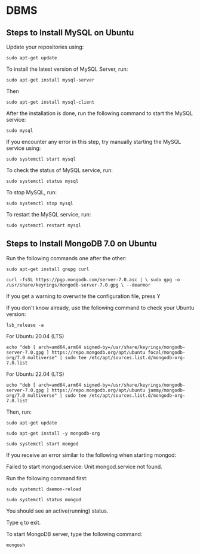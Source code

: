 # DBMS
## Steps to Install MySQL on Ubuntu
Update your repositories using:

`sudo apt-get update`

To install the latest version of MySQL Server, run:

`sudo apt-get install mysql-server`

Then

`sudo apt-get install mysql-client`

After the installation is done, run the following command to start the MySQL service:

`sudo mysql`

If you encounter any error in this step, try manually starting the MySQL service using:

`sudo systemctl start mysql`

To check the status of MySQL service, run:

`sudo systemctl status mysql`

To stop MySQL, run:

`sudo systemctl stop mysql`

To restart the MySQL service, run:

`sudo systemctl restart mysql`

## Steps to Install MongoDB 7.0 on Ubuntu

Run the following commands one after the other:

`sudo apt-get install gnupg curl`

`curl -fsSL https://pgp.mongodb.com/server-7.0.asc | \
sudo gpg -o /usr/share/keyrings/mongodb-server-7.0.gpg \
--dearmor`

If you get a warning to overwrite the configuration file, press Y

If you don't know already, use the following command to check your Ubuntu version:

`lsb_release -a`

For Ubuntu 20.04 (LTS)

`echo "deb [ arch=amd64,arm64 signed-by=/usr/share/keyrings/mongodb-server-7.0.gpg ] https://repo.mongodb.org/apt/ubuntu focal/mongodb-org/7.0 multiverse" | sudo tee /etc/apt/sources.list.d/mongodb-org-7.0.list`

For Ubuntu 22.04 (LTS)

`echo "deb [ arch=amd64,arm64 signed-by=/usr/share/keyrings/mongodb-server-7.0.gpg ] https://repo.mongodb.org/apt/ubuntu jammy/mongodb-org/7.0 multiverse" | sudo tee /etc/apt/sources.list.d/mongodb-org-7.0.list`

Then, run:

`sudo apt-get update`

`sudo apt-get install -y mongodb-org`

`sudo systemctl start mongod`

If you receive an error similar to the following when starting mongod:

Failed to start mongod.service: Unit mongod.service not found.

Run the following command first:

`sudo systemctl daemon-reload`

`sudo systemctl status mongod`

You should see an active(running) status.

Type `q` to exit.

To start MongoDB server, type the following command:

`mongosh`
